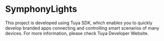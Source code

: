 # SymphonyLights
This project is developed using Tuya SDK, which enables you to quickly develop branded apps connecting and controlling smart scenarios of many devices.
For more information, please check Tuya Developer Website.

